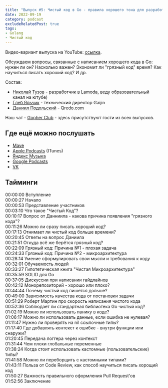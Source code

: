 ```yaml
---
title: "Выпуск #5: Чистый код в Go - правила хорошего тона для разработчика"
date: 2022-09-19
category: podcast
excludeRelatedPost: true
tags:
- Golang
- Чистый код
---
```

Видео-вариант выпуска на YouTube: [ссылка](https://youtu.be/mFKogw-UxPk).

Обсуждаем вопросы, связанные с написанием хорошего кода в Go: нужен ли он? Насколько важен? Экономит ли "грязный код" время? Как научиться писать хороший код? И др.

<PlayerEmbedApple title="Выпуск #5: Чистый код в Go - правила хорошего тона для разработчика"
author="Go Get Podcast"
authorId="id1610745137"
episodeId="1000579977073"
/>

Состав:

- [Николай Тузов](https://t.me/justskiv) - разработчик в Lamoda, веду образовательный канал на ютубе)
- [Глеб Яльчик](https://t.me/gleb_yaltchik) - технический директор Gaijin
- [Даниил Подольский](http://t.me/onokonem) - Qredo.com

<!-- more -->

Наш чат - [Gopher Club](https://t.me/+RfalcB42UspmMDdi) - здесь присутствуют гости из всех выпусков.

## Где ещё можно послушать

- [Mave](https://gogetpodcast.mave.digital/ep-5)
- [Apple Podcasts](https://podcasts.apple.com/us/podcast/ep-5-%D1%87%D0%B8%D1%81%D1%82%D1%8B%D0%B9-%D0%BA%D0%BE%D0%B4-%D0%B2-go-%D0%BF%D1%80%D0%B0%D0%B2%D0%B8%D0%BB%D0%B0-%D1%85%D0%BE%D1%80%D0%BE%D1%88%D0%B5%D0%B3%D0%BE-%D1%82%D0%BE%D0%BD%D0%B0-%D0%B4%D0%BB%D1%8F-%D1%80%D0%B0%D0%B7%D1%80%D0%B0%D0%B1%D0%BE%D1%82%D1%87%D0%B8%D0%BA%D0%B0/id1610745137?i=1000579977073) (ITunes)
- [Яндекс Музыка](https://music.yandex.ru/album/21540938/track/107463341?dir=desc&activeTab=about)
- [Google Podcasts](https://podcasts.google.com/feed/aHR0cHM6Ly9jbG91ZC5tYXZlLmRpZ2l0YWwvNDAxMDI/episode/N2FiMWJkZTUtOWMzMS00Nzc1LTk0ZjMtNTA5ODVhYzE1ZDA3?sa=X&ved=0CAUQkfYCahcKEwiooqit3KH6AhUAAAAAHQAAAAAQCg)
- [VK](https://vk.com/gogetpodcast?amp%3Bref=feed_notifications&z=podcast-210788342_456239021)

## Тайминги

00:00:00 Вступление  
00:00:27 Начало  
00:00:53 Представление участников  
00:03:10 Что такое "Чистый Код"?  
00:10:17 Вопрос от Данниила - какова причина появления "грязного кода"?  
00:11:26 Можно ли сразу писать хороший код?  
00:17:13 Отнимает ли чистый код больше времени?  
00:20:45 Ответы на вопрос Даниила  
00:21:51 Откуда всё же берётся грязный код?  
00:22:09 Грязный код: Причина №1 - плохая задача  
00:24:33 Грязный код: Причина №2 - микроархитектура  
00:28:14 Умение сформулировать свои мысли и требования к коду  
00:32:01 Обучаемость людей  
00:33:27 Гипотетическая книга "Чистая Микроархитектура"  
00:35:59 SOLID для Go  
00:37:05 Дискуссии при написании гайдлайнов  
00:42:12 Монорепозиторий - хорошо или плохо?  
00:44:44 Почему чистый код пишется дольше?  
00:49:00 Зависимость качества кода от постановки задачи  
00:51:29 Роберт Мартин про скорость написания чистого кода  
00:52:36 Соблюдает ли стандартная библиотека Go чистый код?  
01:02:19 Можно ли использовать панику в коде?  
01:06:17 Можно ли использовать данные, если ошибка не нулевая?  
01:11:47 Нужно ли проверять на nil ссылочные типы?  
01:17:40 Где добавлять контекст к ошибке - внутри функции или снаружи?  
01:20:45 Передача логгера через контекст  
01:31:44 Чем плохи глобальные переменные  
01:38:24 Когда стоит использовать кастомные (пользовательские) типы?  
01:41:58 Можно ли переборщить с кастомными типами?  
01:43:11 Польза от Code Review, как способ научиться писать хорощий код  
01:50:27 Важность правильного оформления Pull Request'ов  
01:52:56 Заключение

<Remark></Remark>